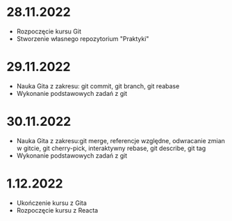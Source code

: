 # 28.11.2022

- Rozpoczęcie kursu Git
- Stworzenie własnego repozytorium "Praktyki"

# 29.11.2022

- Nauka Gita z zakresu: git commit, git branch, git reabase
- Wykonanie podstawowych zadań z git

# 30.11.2022

- Nauka Gita z zakresu:git merge, referencje względne, odwracanie zmian w gitcie, git cherry-pick, interaktywny rebase, git describe, git tag
- Wykonanie podstawowych zadań z git

# 1.12.2022

- Ukończenie kursu z Gita
- Rozpoczęcie kursu z Reacta

